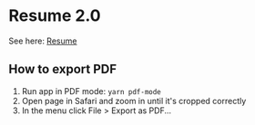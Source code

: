 # Resume 2.0

See here: [Resume](https://nifty-snyder-d00b99.netlify.app/)

## How to export PDF

1. Run app in PDF mode: `yarn pdf-mode`
2. Open page in Safari and zoom in until it's cropped correctly
3. In the menu click File > Export as PDF...
